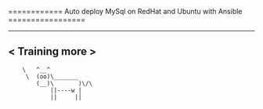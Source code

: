 ============ Auto deploy MySql on RedHat and Ubuntu with Ansible =================
  _______________
< Training more >
 ---------------
        \   ^__^
         \  (oo)\_______
            (__)\       )\/\
                ||----w |
                ||     ||
 

